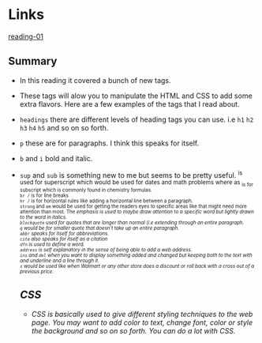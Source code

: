 # Links
[reading-01](reading-notes-01.md)

## Summary

- In this reading it covered a bunch of new tags.
- These tags will alow you to manipulate the HTML and CSS to add some extra flavors. Here are a few examples of the tags that I read about. 

- `headings` there are different levels of heading tags you can use. i.e `h1` `h2` `h3` `h4` `h5` and so on so forth.
- `p` these are for paragraphs. I think this speaks for itself.  
- `b` and `i` bold and italic.  
- `sup` and `sub` is something new to me but seems to be pretty useful. 
<sup> is used for superscript which would be used for dates and math problems where as <sub> is for subscript which is commonly found in chemistry formulas.    
  `br /` is for line breaks  
  `hr /` is for horizontal rules like adding a horizontal line between a paragraph.  
  `strong` and `em` would be used for getting the readers eyes to specific areas like that might need more attention than most. The <em> emphasis is used to maybe draw attention to a specific word but lightly drawn to the word in italics.  
  `blockquote` used for quotes that are longer than normal (i.e extending through an entire paragraph.  
  `q` would be for smaller quote that doesn't take up an entire paragraph.  
  `abbr` speaks for itself for abbreviations.  
  `cite` also speaks for itself as a citation  
  `dfn` is used to define a word.  
  `address` is self explanatory in the sense of being able to add a web address.  
  `ins` and `del` when you want to display something added and changed but keeping both to the text with and underline and a line through it.  
  `s` would be used like when Walmart or any other store does a discount or roll back with a cross out of a previous price.  
  
  ## CSS  
  - CSS is basically used to give different styling techniques to the web page. You may want to add color to text, change font, color or style the background and so on so forth. You can do a lot with CSS.  


